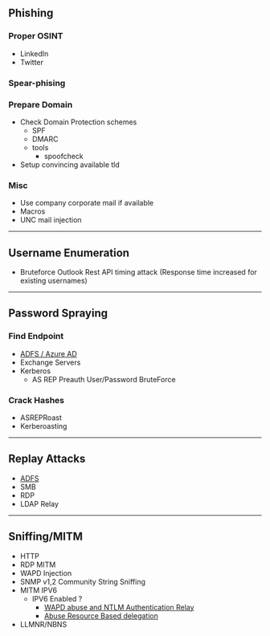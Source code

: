 ## Phishing
### Proper OSINT
- LinkedIn
- Twitter
### Spear-phising
### Prepare Domain
- Check Domain Protection schemes
	- SPF
	- DMARC
	- tools
		- spoofcheck
- Setup convincing available tld
### Misc 
- Use company corporate mail if available
- Macros
- UNC mail injection

***

## Username Enumeration
- Bruteforce Outlook Rest API timing attack (Response time increased for existing usernames)

***

## Password Spraying
### Find Endpoint
- [ADFS / Azure AD](file:///C:/Users/karim/Downloads/Troopers%2019%20-%20I%20am%20AD%20FS%20and%20So%20Can%20You.pdf%20_%20Medium.html)
- Exchange Servers
- Kerberos
	- AS REP Preauth User/Password BruteForce
### Crack  Hashes
- ASREPRoast
- Kerberoasting

***

## Replay Attacks
- [ADFS](https://cqureacademy.com/blog/replaying-adfs-claims-with-fiddler)
- SMB
- RDP
- LDAP Relay
			
***

## Sniffing/MITM
- HTTP
- RDP MITM
- WAPD Injection
- SNMP v1,2 Community String Sniffing
- MITM IPV6
	- IPV6 Enabled ?
		- [WAPD abuse and NTLM Authentication Relay](https://blog.fox-it.com/2018/01/11/mitm6-compromising-ipv4-networks-via-ipv6/)
		- [Abuse Resource Based delegation](https://dirkjanm.io/worst-of-both-worlds-ntlm-relaying-and-kerberos-delegation/)
- LLMNR/NBNS